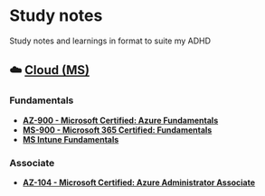 # Study notes
Study notes and learnings in format to suite my ADHD

## ☁️ [Cloud (MS)](https://github.com/j-rattigan/Learning/tree/main/Cloud-MS)
### Fundamentals
- **[AZ-900 - Microsoft Certified: Azure Fundamentals](https://github.com/j-rattigan/Learning/tree/main/Cloud-MS/fundamentals/azure-fundamentals-az-900)**
- **[MS-900 - Microsoft 365 Certified: Fundamentals](https://github.com/j-rattigan/Learning/tree/main/Cloud-MS/fundamentals/m365-fundamentals-ms-900)**
- **[MS Intune Fundamentals](https://github.com/j-rattigan/Learning/tree/main/Cloud-MS/fundamentals/intune-fundamentals)**

### Associate
- **[AZ-104 - Microsoft Certified: Azure Administrator Associate](https://github.com/j-rattigan/Learning/tree/main/Cloud-MS/associate/AZ-104)**
